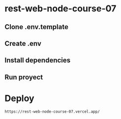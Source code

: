# rest-web-node-course-07

## Clone .env.template

## Create .env

## Install dependencies

## Run proyect

# Deploy

`https://rest-web-node-course-07.vercel.app/`
